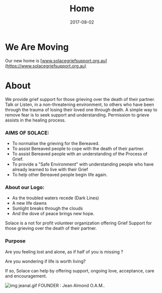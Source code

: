 ﻿---
title: "Home"
date: 2017-08-02
layout: "about"
comments: false
type: "index"
---

# We Are Moving 
Our new home is [www.solacegriefsupport.org.au](https://www.solacegriefsupport.org.au)

# About
We provide grief support for those grieving over the death of their partner.
Talk or Listen, in a non-threatening environment, to others who have been through the trauma of losing their loved one through death.
A simple way to remove fear is to seek support and understanding.
Permission to grieve assists in the healing process.

 

### AIMS OF SOLACE:
- To normalise the grieving for the Bereaved.
- To assist Bereaved people to cope with the death of their partner.
- To assist Bereaved people with an understanding of the Process of Grief.
- To provide a "Safe Environment" with understanding people who have already learned to live with their Grief
- To help other Bereaved people begin life again.

### About our Logo:

- As the troubled waters recede (Dark Lines)
- A new life dawns
- Sunlight breaks through the clouds
- And the dove of peace brings new hope. 

Solace is a not for profit volunteer organization
offering Grief Support for those grieving over the death of
their partner.
 
### Purpose

Are you feeling lost and alone,
as if half of you is missing ?

Are you wondering if life is worth living?


If so,
Solace can help by offering
support, ongoing love, acceptance, care and encouragement.

![img jeanal.gif](jeanalmd.jpg) FOUNDER : Jean Almond O.A.M..
